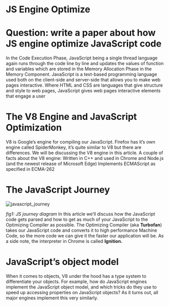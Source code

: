 # JS Engine Optimize
# Question: write a paper about how JS engine optimize JavaScript code
In the Code Execution Phase, JavaScript being a single thread language again runs through the code line by line and updates the values of function and variables which are stored in the Memory Allocation Phase in the Memory Component.
JavaScript is a text-based programming language used both on the client-side and server-side that allows you to make web pages interactive. Where HTML and CSS are languages that give structure and style to web pages, JavaScript gives web pages interactive elements that engage a user
# The V8 Engine and JavaScript Optimization
V8 is Google’s engine for compiling our JavaScript. Firefox has it’s own engine called 
SpiderMonkey, it’s quite similar to V8 but there are differences. 
We will be discussing the V8 engine in this article.
 A couple of facts about the V8 engine:
      Written in C++ and used in Chrome and Node.js (and the newest release of Microsoft Edge)
      Implements ECMAScript as specified in ECMA-262
# The JavaScript Journey
![javascript_journey](javascript_journey.png)

*fig1: JS journey diagram*
In this article we’ll discuss how the JavaScript code gets parsed and how to get as much of your JavaScript to the 
Optimizing Compiler as possible. The Optimizing Compiler (aka **Turbofan**) takes our JavaScript code and 
converts it to high performance Machine Code, so the more code we can give it the faster our application will be. 
As a side note, the interpreter in Chrome is called **Ignition.**
# JavaScript’s object model
When it comes to objects, V8 under the hood has a type system to differentiate your objects.
For example, how do JavaScript engines implement the JavaScript object model, and which tricks do they use to speed up accessing 
properties on JavaScript objects? As it turns out, all major engines implement this very similarly.

